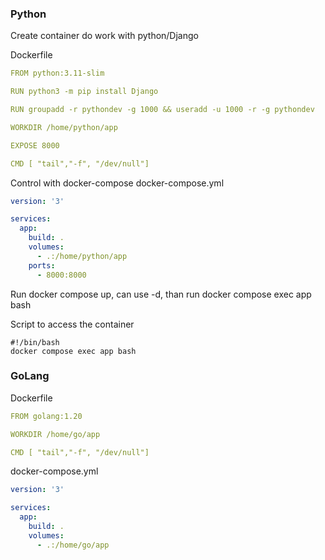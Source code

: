### Python   

Create container do work with python/Django

Dockerfile
```yml
FROM python:3.11-slim

RUN python3 -m pip install Django

RUN groupadd -r pythondev -g 1000 && useradd -u 1000 -r -g pythondev

WORKDIR /home/python/app

EXPOSE 8000

CMD [ "tail","-f", "/dev/null"]
```

Control with docker-compose
docker-compose.yml
```yml
version: '3'

services:
  app:
    build: .
    volumes:
      - .:/home/python/app
    ports:
      - 8000:8000
```
Run docker compose up, can use -d, than run docker compose exec app bash

Script to access the container
```shell
#!/bin/bash
docker compose exec app bash
```

### GoLang
Dockerfile   
```yml
FROM golang:1.20

WORKDIR /home/go/app

CMD [ "tail","-f", "/dev/null"]
```

docker-compose.yml
```yml
version: '3'

services:
  app:
    build: .
    volumes:
      - .:/home/go/app
```

